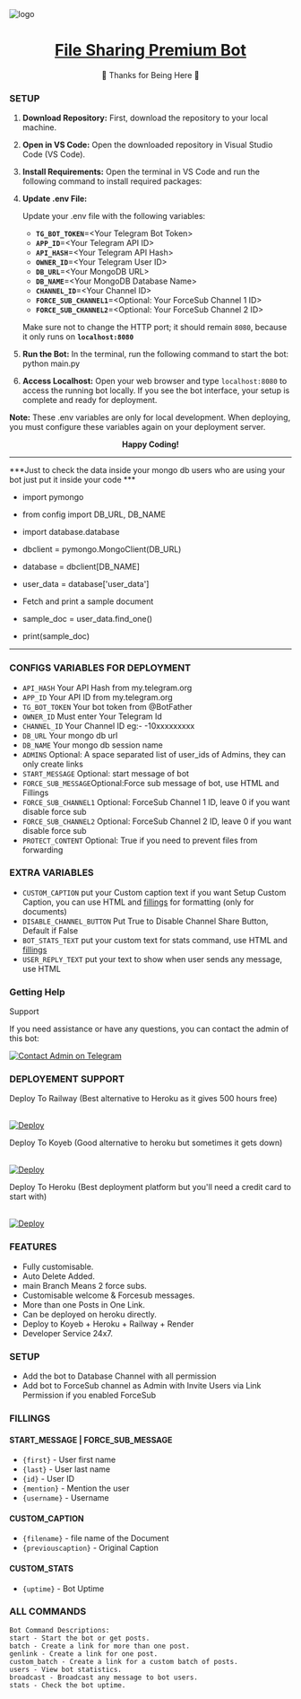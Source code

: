 <img src="https://backiee.com/static/wallpapers/1000x563/221292.jpg" alt="logo" target="/blank">

<h1 align="center">
 <b><a href="https://t.me/DarkHumorHub_bot" target="/blank"> File Sharing Premium Bot </a></b>
</h1>

<p align="center">🩵 Thanks for Being Here 🩵</p>

### SETUP

1. **Download Repository:** First, download the repository to your local machine.

2. **Open in VS Code:** Open the downloaded repository in Visual Studio Code (VS Code).

3. **Install Requirements:** Open the terminal in VS Code and run the following command to install required packages:

4. **Update .env File:**

   Update your .env file with the following variables:

      - **`TG_BOT_TOKEN`**=&lt;Your Telegram Bot Token&gt;
      - **`APP_ID`**=&lt;Your Telegram API ID&gt;
      - **`API_HASH`**=&lt;Your Telegram API Hash&gt;
      - **`OWNER_ID`**=&lt;Your Telegram User ID&gt;
      - **`DB_URL`**=&lt;Your MongoDB URL&gt;
      - **`DB_NAME`**=&lt;Your MongoDB Database Name&gt;
      - **`CHANNEL_ID`**=&lt;Your Channel ID&gt;
      - **`FORCE_SUB_CHANNEL1`**=&lt;Optional: Your ForceSub Channel 1 ID&gt;
      - **`FORCE_SUB_CHANNEL2`**=&lt;Optional: Your ForceSub Channel 2 ID&gt;

   Make sure not to change the HTTP port; it should remain `8080`, because it only runs on **`localhost:8080`**

5. **Run the Bot:** In the terminal, run the following command to start the bot:  python main.py

6. **Access Localhost:** Open your web browser and type `localhost:8080` to access the running bot locally. If you see the bot interface, your setup is complete and ready for deployment.

**Note:** These .env variables are only for local development. When deploying, you must configure these variables again on your deployment server.

<div align="center">
    <strong>Happy Coding!</strong>
</div>


------------------------------------------------------------------------------------------------------------------------------------------------------------------------------------------------------------------------------------------------------------------------------------------------------
***Just to check the data inside your mongo db users who are using your bot just put it inside your code ***

* import pymongo
* from config import DB_URL, DB_NAME
* import database.database

* dbclient = pymongo.MongoClient(DB_URL)
* database = dbclient[DB_NAME]
* user_data = database['user_data']

* Fetch and print a sample document
* sample_doc = user_data.find_one()
* print(sample_doc)

------------------------------------------------------------------------------------------------------------------------------------------------------------------------------------------------------------------------------------------------------------------------------------------------------

### CONFIGS VARIABLES FOR DEPLOYMENT

* `API_HASH` Your API Hash from my.telegram.org
* `APP_ID` Your API ID from my.telegram.org
* `TG_BOT_TOKEN` Your bot token from @BotFather
* `OWNER_ID` Must enter Your Telegram Id
* `CHANNEL_ID` Your Channel ID eg:- -10xxxxxxxxx
* `DB_URL` Your mongo db url
* `DB_NAME` Your mongo db session name
* `ADMINS` Optional: A space separated list of user_ids of Admins, they can only create links
* `START_MESSAGE` Optional: start message of bot
* `FORCE_SUB_MESSAGE`Optional:Force sub message of bot, use HTML and Fillings
* `FORCE_SUB_CHANNEL1` Optional: ForceSub Channel 1 ID, leave 0 if you want disable force sub
* `FORCE_SUB_CHANNEL2` Optional: ForceSub Channel 2 ID, leave 0 if you want disable force sub
* `PROTECT_CONTENT` Optional: True if you need to prevent files from forwarding



### EXTRA VARIABLES

* `CUSTOM_CAPTION` put your Custom caption text if you want Setup Custom Caption, you can use HTML and <a href='https://github.com/JishuDeveloper/File-Sharing-Premium-Bot/blob/main/README.md#custom_caption'>fillings</a> for formatting (only for documents)
* `DISABLE_CHANNEL_BUTTON` Put True to Disable Channel Share Button, Default if False
* `BOT_STATS_TEXT` put your custom text for stats command, use HTML and <a href='https://github.com/JishuDeveloper/File-Sharing-Premium-Bot/blob/main/README.md#custom_stats'>fillings</a>
* `USER_REPLY_TEXT` put your text to show when user sends any message, use HTML


### Getting Help

<summary>Support</summary>
<p>
If you need assistance or have any questions, you can contact the admin of this bot:

[![Contact Admin on Telegram](https://img.shields.io/badge/Contact%20Admin-on%20Telegram-blue?style=for-the-badge&logo=telegram)](https://t.me/DarkHumorHub_bot)

</p>


### DEPLOYEMENT SUPPORT

<summary>Deploy To Railway (Best alternative to Heroku as it gives 500 hours free)</summary>
<p>
<br>
<a target="_blank" href="https://railway.app?referralCode=CoyZdL">
  <img src="https://railway.app/button.svg" alt="Deploy">
</a>
</p>

<summary>Deploy To Koyeb (Good alternative to heroku but sometimes it gets down)</summary>
<p>
<br>                 
<a target="/blank" href="https://app.koyeb.com/" >
  <img src="https://www.koyeb.com/static/images/deploy/button.svg" alt="Deploy">
</a>
</p>

<summary>Deploy To Heroku (Best deployment platform but you'll need a credit card to start with) </summary>
<p>
<br>
<a href="https://heroku.com/">
  <img src="https://www.herokucdn.com/deploy/button.svg" alt="Deploy">
</a>
</p>



### FEATURES
- Fully customisable.
- Auto Delete Added.
- main Branch Means 2 force subs.
- Customisable welcome & Forcesub messages.
- More than one Posts in One Link.
- Can be deployed on heroku directly.
- Deploy to Koyeb + Heroku + Railway + Render
- Developer Service 24x7.



### SETUP

- Add the bot to Database Channel with all permission
- Add bot to ForceSub channel as Admin with Invite Users via Link Permission if you enabled ForceSub


### FILLINGS
#### START_MESSAGE | FORCE_SUB_MESSAGE

* `{first}` - User first name
* `{last}` - User last name
* `{id}` - User ID
* `{mention}` - Mention the user
* `{username}` - Username

#### CUSTOM_CAPTION

* `{filename}` - file name of the Document
* `{previouscaption}` - Original Caption

#### CUSTOM_STATS

* `{uptime}` - Bot Uptime


### ALL COMMANDS

```
Bot Command Descriptions:
start - Start the bot or get posts.
batch - Create a link for more than one post.
genlink - Create a link for one post.
custom_batch - Create a link for a custom batch of posts.
users - View bot statistics.
broadcast - Broadcast any message to bot users.
stats - Check the bot uptime.
```
